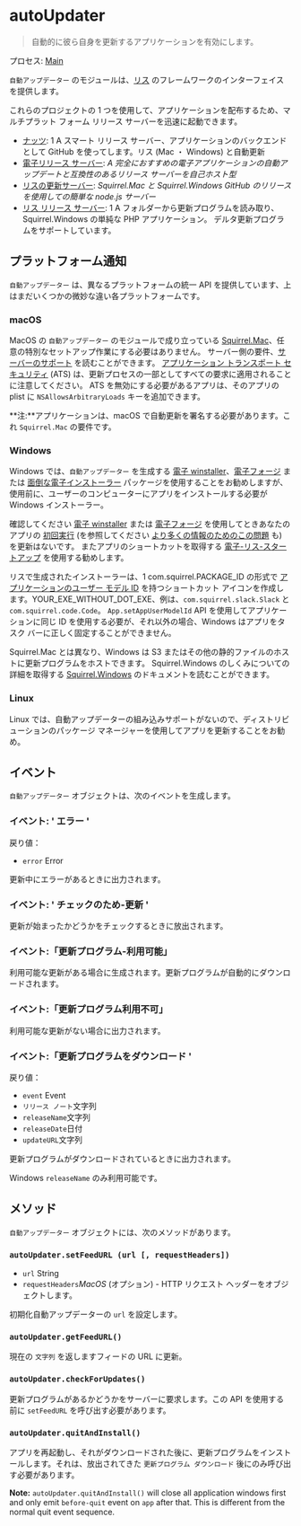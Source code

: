 # autoUpdater

> 自動的に彼ら自身を更新するアプリケーションを有効にします。

プロセス: [Main](../glossary.md#main-process)

`自動アップデーター` のモジュールは、[リス](https://github.com/Squirrel) のフレームワークのインターフェイスを提供します。

これらのプロジェクトの 1 つを使用して、アプリケーションを配布するため、マルチプラット フォーム リリース サーバーを迅速に起動できます。

* [ナッツ](https://github.com/GitbookIO/nuts): 1 A スマート リリース サーバー、アプリケーションのバックエンドとして GitHub を使ってします。リス (Mac ・ Windows) と自動更新</em>
* [電子リリース サーバー](https://github.com/ArekSredzki/electron-release-server): *A 完全におすすめの電子アプリケーションの自動アップデートと互換性のあるリリース サーバーを自己ホスト型*
* [リスの更新サーバー](https://github.com/Aluxian/squirrel-updates-server): *Squirrel.Mac と Squirrel.Windows GitHub のリリースを使用しての簡単な node.js サーバー*
* [リス リリース サーバー](https://github.com/Arcath/squirrel-release-server): 1 A フォルダーから更新プログラムを読み取り、Squirrel.Windows の単純な PHP アプリケーション。 デルタ更新プログラムをサポートしています</em>。

## プラットフォーム通知

`自動アップデーター` は、異なるプラットフォームの統一 API を提供しています、上はまだいくつかの微妙な違い各プラットフォームです。

### macOS

MacOS の `自動アップデーター` のモジュールで成り立っている [Squirrel.Mac](https://github.com/Squirrel/Squirrel.Mac)、任意の特別なセットアップ作業にする必要はありません。 サーバー側の要件、[サーバーのサポート](https://github.com/Squirrel/Squirrel.Mac#server-support) を読むことができます。 [アプリケーション トランスポート セキュリティ](https://developer.apple.com/library/content/documentation/General/Reference/InfoPlistKeyReference/Articles/CocoaKeys.html#//apple_ref/doc/uid/TP40009251-SW35) (ATS) は、更新プロセスの一部としてすべての要求に適用されることに注意してください。 ATS を無効にする必要があるアプリは、そのアプリの plist に `NSAllowsArbitraryLoads` キーを追加できます。

**注:**アプリケーションは、macOS で自動更新を署名する必要があります。これ `Squirrel.Mac` の要件です。

### Windows

Windows では、`自動アップデーター` を生成する [電子 winstaller](https://github.com/electron/windows-installer)、[電子フォージ](https://github.com/electron-userland/electron-forge) または [面倒な電子インストーラー](https://github.com/electron/grunt-electron-installer) パッケージを使用することをお勧めしますが、使用前に、ユーザーのコンピューターにアプリをインストールする必要がWindows インストーラー。

確認してください [電子 winstaller](https://github.com/electron/windows-installer) または [電子フォージ](https://github.com/electron-userland/electron-forge) を使用してときあなたのアプリの [初回実行](https://github.com/electron/windows-installer#handling-squirrel-events) (を参照してください [より多くの情報のためのこの問題](https://github.com/electron/electron/issues/7155) も) を更新はないです。 またアプリのショートカットを取得する [電子-リス-スタートアップ](https://github.com/mongodb-js/electron-squirrel-startup) を使用する勧めします。

リスで生成されたインストーラーは、1 com.squirrel.PACKAGE_ID の形式で [アプリケーションのユーザー モデル ID](https://msdn.microsoft.com/en-us/library/windows/desktop/dd378459(v=vs.85).aspx) を持つショートカット アイコンを作成します。YOUR_EXE_WITHOUT_DOT_EXE</code>、例は、`com.squirrel.slack.Slack` と `com.squirrel.code.Code`。 `App.setAppUserModelId` API を使用してアプリケーションに同じ ID を使用する必要が、それ以外の場合、Windows はアプリをタスク バーに正しく固定することができません。

Squirrel.Mac とは異なり、Windows は S3 またはその他の静的ファイルのホストに更新プログラムをホストできます。 Squirrel.Windows のしくみについての詳細を取得する [Squirrel.Windows](https://github.com/Squirrel/Squirrel.Windows) のドキュメントを読むことができます。

### Linux

Linux では、自動アップデーターの組み込みサポートがないので、ディストリビューションのパッケージ マネージャーを使用してアプリを更新することをお勧め。

## イベント

`自動アップデーター` オブジェクトは、次のイベントを生成します。

### イベント: ' エラー '

戻り値：

* `error` Error

更新中にエラーがあるときに出力されます。

### イベント: ' チェックのため-更新 '

更新が始まったかどうかをチェックするときに放出されます。

### イベント:「更新プログラム-利用可能」

利用可能な更新がある場合に生成されます。更新プログラムが自動的にダウンロードされます。

### イベント:「更新プログラム利用不可」

利用可能な更新がない場合に出力されます。

### イベント:「更新プログラムをダウンロード '

戻り値：

* `event` Event
* `リリース ノート`文字列
* `releaseName`文字列
* `releaseDate`日付
* `updateURL`文字列

更新プログラムがダウンロードされているときに出力されます。

Windows `releaseName` のみ利用可能です。

## メソッド

`自動アップデーター` オブジェクトには、次のメソッドがあります。

### `autoUpdater.setFeedURL (url [, requestHeaders])`

* `url` String
* `requestHeaders`*MacOS* (オプション) - HTTP リクエスト ヘッダーをオブジェクトします。

初期化自動アップデーターの `url` を設定します。

### `autoUpdater.getFeedURL()`

現在の `文字列` を返しますフィードの URL に更新。

### `autoUpdater.checkForUpdates()`

更新プログラムがあるかどうかをサーバーに要求します。この API を使用する前に `setFeedURL` を呼び出す必要があります。

### `autoUpdater.quitAndInstall()`

アプリを再起動し、それがダウンロードされた後に、更新プログラムをインストールします。それは、放出されてきた `更新プログラム ダウンロード` 後にのみ呼び出す必要があります。

**Note:** `autoUpdater.quitAndInstall()` will close all application windows first and only emit `before-quit` event on `app` after that. This is different from the normal quit event sequence.